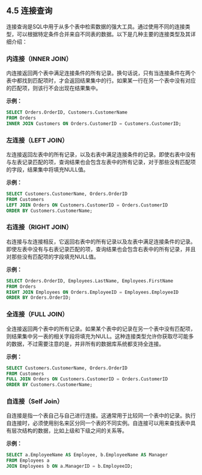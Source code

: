 ## **4.5 连接查询**

连接查询是SQL中用于从多个表中检索数据的强大工具。通过使用不同的连接类型，可以根据特定条件合并来自不同表的数据。以下是几种主要的连接类型及其详细介绍：

### **内连接（INNER JOIN）**

内连接返回两个表中满足连接条件的所有记录。换句话说，只有当连接条件在两个表中都找到匹配项时，才会返回结果集中的行。如果某一行在另一个表中没有对应的匹配项，则该行不会出现在结果集中。

**示例：**

```sql
SELECT Orders.OrderID, Customers.CustomerName
FROM Orders
INNER JOIN Customers ON Orders.CustomerID = Customers.CustomerID;
```

### **左连接（LEFT JOIN）**

左连接返回左表中的所有记录，以及右表中满足连接条件的记录。即使右表中没有与左表记录匹配的项，查询结果也会包含左表中的所有记录，对于那些没有匹配项的字段，结果集中将填充NULL值。

**示例：**

```sql
SELECT Customers.CustomerName, Orders.OrderID
FROM Customers
LEFT JOIN Orders ON Customers.CustomerID = Orders.CustomerID
ORDER BY Customers.CustomerName;
```

### **右连接（RIGHT JOIN）**

右连接与左连接相反，它返回右表中的所有记录以及左表中满足连接条件的记录。即使左表中没有与右表记录匹配的项，查询结果也会包含右表中的所有记录，并且对那些没有匹配项的字段填充NULL值。

**示例：**

```sql
SELECT Orders.OrderID, Employees.LastName, Employees.FirstName
FROM Orders
RIGHT JOIN Employees ON Orders.EmployeeID = Employees.EmployeeID
ORDER BY Orders.OrderID;
```

### **全连接（FULL JOIN）**

全连接返回两个表中的所有记录。如果某个表中的记录在另一个表中没有匹配项，则结果集中另一表的相关字段将填充为NULL。这种连接类型允许你获取尽可能多的数据，不过需要注意的是，并非所有的数据库系统都支持全连接。

**示例：**

```sql
SELECT Customers.CustomerName, Orders.OrderID
FROM Customers
FULL JOIN Orders ON Customers.CustomerID = Orders.CustomerID
ORDER BY Customers.CustomerName;
```

### **自连接（Self Join）**

自连接是指一个表自己与自己进行连接。这通常用于比较同一个表中的记录。执行自连接时，必须使用别名来区分同一个表的不同实例。自连接可以用来查找表中具有层次结构的数据，比如上级和下级之间的关系等。

**示例：**

```sql
SELECT a.EmployeeName AS Employee, b.EmployeeName AS Manager
FROM Employees a
JOIN Employees b ON a.ManagerID = b.EmployeeID;
```